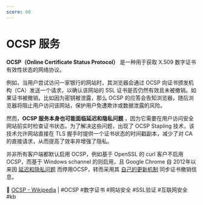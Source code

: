 ```yaml
---
score: 60
---
```


# OCSP 服务

**OCSP（Online Certificate Status Protocol）** 是一种用于获取 X.509 数字证书有效性状态的网络协议。

例如，当用户尝试访问一家银行的网站时，其浏览器会通过 OCSP 向证书颁发机构（CA）发送一个请求，以确认该网站的 SSL 证书是否仍然有效且未被撤销。如果证书被撤销，比如因为密钥被泄露，那么 OCSP 的应答会告知浏览器，随后浏览器将阻止用户访问该网站，保护用户免遭欺诈或数据泄露的风险。

然而，**OCSP 服务本身也可能面临延迟和隐私问题** ，因为它需要在用户访问安全网站前实时检查证书状态。为了解决这些问题，出现了 OCSP Stapling 技术，该技术允许网站直接在 TLS 握手时提供一个证书状态的时间戳副本，减少了对 CA 的直接请求，从而提高了效率并增强了隐私。

并非所有客户端都默认启用 OCSP，例如基于 OpenSSL 的 curl 客户不启用 OCSP，而基于 Windows schannel 的则启用，且 Google Chrome 自 2012年以来因 [延迟和隐私问题](https://www.imperialviolet.org/2012/02/05/crlsets.html)  而停用OCSP，转而采用其 [自己的更新机制](https://www.zdnet.com/article/chrome-does-certificate-revocation-better/) 同步证书撤销信息。

🔗 [OCSP - Wikipedia](https://zh.wikipedia.org/wiki/%E5%9C%A8%E7%BA%BF%E8%AF%81%E4%B9%A6%E7%8A%B6%E6%80%81%E5%8D%8F%E8%AE%AE) | #OCSP #数字证书 #网站安全 #SSL验证 #互联网安全 #kb

